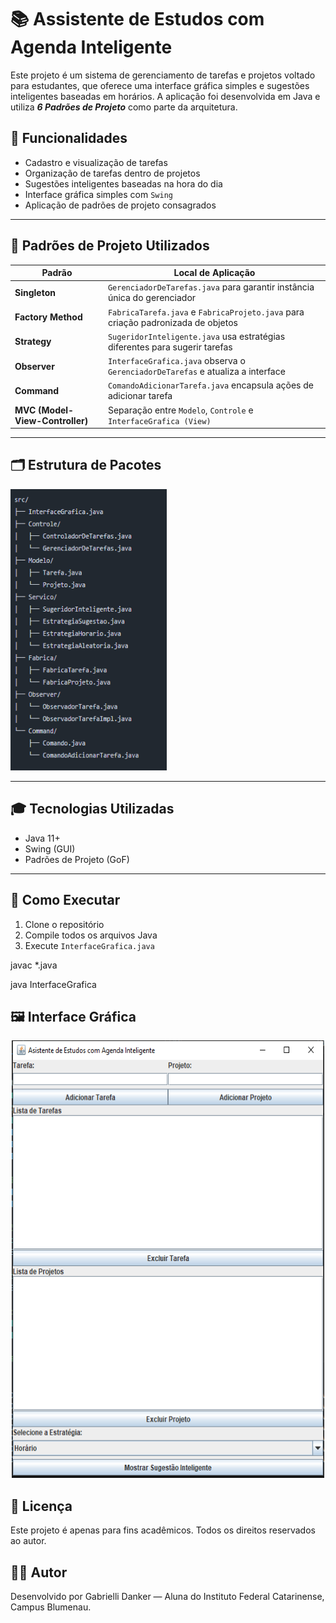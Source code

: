 # 📚 Assistente de Estudos com Agenda Inteligente

Este projeto é um sistema de gerenciamento de tarefas e projetos voltado para estudantes, que oferece uma interface gráfica simples e sugestões inteligentes baseadas em horários. A aplicação foi desenvolvida em Java e utiliza ***6 Padrões de Projeto*** como parte da arquitetura.

## 🚀 Funcionalidades

- Cadastro e visualização de tarefas
- Organização de tarefas dentro de projetos
- Sugestões inteligentes baseadas na hora do dia
- Interface gráfica simples com `Swing`
- Aplicação de padrões de projeto consagrados


---

## 🧠 Padrões de Projeto Utilizados

| Padrão             | Local de Aplicação |
|--------------------|---------------------|
| **Singleton**      | `GerenciadorDeTarefas.java` para garantir instância única do gerenciador |
| **Factory Method** | `FabricaTarefa.java` e `FabricaProjeto.java` para criação padronizada de objetos |
| **Strategy**       | `SugeridorInteligente.java` usa estratégias diferentes para sugerir tarefas |
| **Observer**       | `InterfaceGrafica.java` observa o `GerenciadorDeTarefas` e atualiza a interface |
| **Command**        | `ComandoAdicionarTarefa.java` encapsula ações de adicionar tarefa |
| **MVC (Model-View-Controller)** | Separação entre `Modelo`, `Controle` e `InterfaceGrafica (View)` |

---

## 🗂️ Estrutura de Pacotes

<img src="https://github.com/gabsdnker/IFC/blob/main/PAP/Projeto%20Final/images/Capturar.PNG" alt="Estrutura" width="250" height="450">

---

## 🎓 Tecnologias Utilizadas

- Java 11+
- Swing (GUI)
- Padrões de Projeto (GoF)

---

## 🧪 Como Executar

1. Clone o repositório
2. Compile todos os arquivos Java
3. Execute `InterfaceGrafica.java`

javac *.java

java InterfaceGrafica

## 🖼️ Interface Gráfica
<p align="center">
  <img src="https://github.com/gabsdnker/IFC/blob/main/PAP/Projeto%20Final/images/Inicio.PNG" alt="Imagem do Projeto" width="500" height="700">
</p>

## 🧾 Licença
Este projeto é apenas para fins acadêmicos. Todos os direitos reservados ao autor.

## 👨‍💻 Autor
Desenvolvido por Gabrielli Danker — Aluna do Instituto Federal Catarinense, Campus Blumenau.
